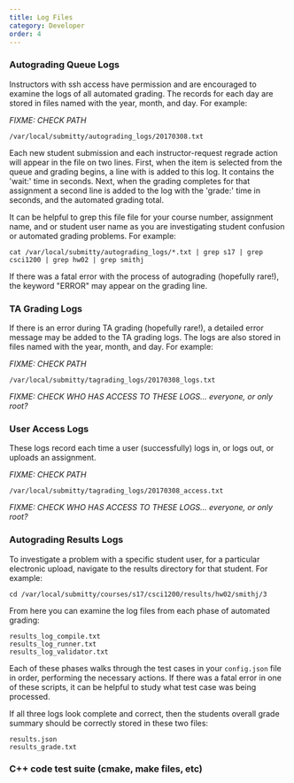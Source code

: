 ```yaml
---
title: Log Files
category: Developer
order: 4
---
```


### Autograding Queue Logs

Instructors with ssh access have permission and are encouraged to
examine the logs of all automated grading.  The records for each day
are stored in files named with the year, month, and day.  For example:


_FIXME: CHECK PATH_


```
/var/local/submitty/autograding_logs/20170308.txt
```

Each new student submission and each instructor-request regrade action
will appear in the file on two lines.  First, when the item is
selected from the queue and grading begins, a line with is added to
this log.  It contains the 'wait:' time in seconds.  Next, when the
grading completes for that assignment a second line is added to the
log with the 'grade:' time in seconds, and the automated grading
total.

It can be helpful to grep this file file for your course number,
assignment name, and or student user name as you are investigating
student confusion or automated grading problems.  For example:


```
cat /var/local/submitty/autograding_logs/*.txt | grep s17 | grep csci1200 | grep hw02 | grep smithj
```


If there was a fatal error with the process of autograding (hopefully
rare!), the keyword "ERROR" may appear on the grading line.





### TA Grading Logs

If there is an error during TA grading (hopefully rare!), a detailed error message may
be added to the TA grading logs.  The logs are also stored in files
named with the year, month, and day.  For example:

_FIXME: CHECK PATH_

```
/var/local/submitty/tagrading_logs/20170308_logs.txt
```

_FIXME: CHECK WHO HAS ACCESS TO THESE LOGS...  everyone, or only root?_



### User Access Logs

These logs record each time a user (successfully) logs in, or logs
out, or uploads an assignment.

_FIXME: CHECK PATH_

```
/var/local/submitty/tagrading_logs/20170308_access.txt
```

_FIXME: CHECK WHO HAS ACCESS TO THESE LOGS...  everyone, or only root?_




### Autograding Results Logs

To investigate a problem with a specific student user, for a
particular electronic upload, navigate to the results directory for
that student.  For example:

```
cd /var/local/submitty/courses/s17/csci1200/results/hw02/smithj/3
```

From here you can examine the log files from each phase of automated
grading:

```
results_log_compile.txt
results_log_runner.txt
results_log_validator.txt
```

Each of these phases walks through the test cases in your
`config.json` file in order, performing the necessary actions.  If
there was a fatal error in one of these scripts, it can be helpful to
study what test case was being processed.

If all three logs look complete and correct, then the students overall
grade summary should be correctly stored in these two files:

```
results.json
results_grade.txt
```


### C++ code test suite (cmake, make files, etc)